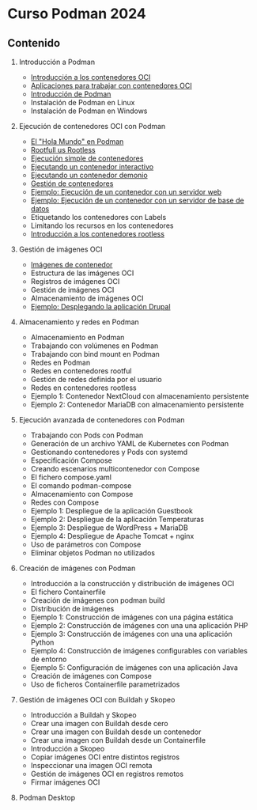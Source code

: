 # Curso Podman 2024

## Contenido

1. Introducción a Podman    
    * [Introducción a los contenedores OCI](contenido/modulo1/contenedores.md)
    * [Aplicaciones para trabajar con contenedores OCI](contenido/modulo1/aplicaciones.md)
    * [Introducción de Podman](contenido/modulo1/podman.md)
    * Instalación de Podman en Linux
    * Instalación de Podman en Windows
2. Ejecución de contenedores OCI con Podman
    * [El "Hola Mundo" en Podman](contenido/modulo2/holamundo.md)
    * [Rootfull us Rootless](contenido/modulo2/introduccion.md)
    * [Ejecución simple de contenedores](contenido/modulo2/contenedor.md)
    * [Ejecutando un contenedor interactivo](contenido/modulo2/interactivo.md)
    * [Ejecutando un contenedor demonio](contenido/modulo2/demonio.md)
    * [Gestión de contenedores](contenido/modulo2/gestion.md)
    * [Ejemplo: Ejecución de un contenedor con un servidor web](contenido/modulo2/web.md)
    * [Ejemplo: Ejecución de un contenedor con un servidor de base de datos](contenido/modulo2/mariadb.md)
    * Etiquetando los contenedores con Labels
    * Limitando los recursos en los contenedores
    * [Introducción a los contenedores rootless](contenido/modulo2/rootless.md)
3. Gestión de imágenes OCI
    * [Imágenes de contenedor](contenido/modulo3/imagenes.md)
    * Estructura de las imágenes OCI
    * Registros de imágenes OCI
    * Gestión de imágenes OCI
    * Almacenamiento de imágenes OCI
    * [Ejemplo: Desplegando la aplicación Drupal](contenido/modulo3/drupal.md)
4. Almacenamiento y redes en Podman
    * Almacenamiento en Podman
    * Trabajando con volúmenes en Podman
    * Trabajando con bind mount en Podman
    * Redes en Podman
    * Redes en contenedores rootful
    * Gestión de redes definida por el usuario
    * Redes en contenedores rootless
    * Ejemplo 1: Contenedor NextCloud con almacenamiento persistente
    * Ejemplo 2: Contenedor MariaDB con almacenamiento persistente    

5. Ejecución avanzada de contenedores con Podman
    * Trabajando con Pods con Podman
    * Generación de un archivo YAML de Kubernetes con Podman
    * Gestionando contenedores y Pods con systemd
    * Especificación Compose
    * Creando escenarios multicontenedor con Compose
    * El fichero compose.yaml
    * El comando podman-compose
    * Almacenamiento con Compose
    * Redes con Compose
    * Ejemplo 1: Despliegue de la aplicación Guestbook
    * Ejemplo 2: Despliegue de la aplicación Temperaturas
    * Ejemplo 3: Despliegue de WordPress + MariaDB
    * Ejemplo 4: Despliegue de Apache Tomcat + nginx
    * Uso de parámetros con Compose
    * Eliminar objetos Podman no utilizados

6. Creación de imágenes con Podman
    * Introducción a la construcción y distribución de imágenes OCI
    * El fichero Containerfile 
    * Creación de imágenes con podman build
    * Distribución de imágenes
    * Ejemplo 1: Construcción de imágenes con una página estática
    * Ejemplo 2: Construcción de imágenes con una una aplicación PHP
    * Ejemplo 3: Construcción de imágenes con una una aplicación Python
    * Ejemplo 4: Construcción de imágenes configurables con variables de entorno
    * Ejemplo 5: Configuración de imágenes con una aplicación Java
    * Creación de imágenes con Compose
    * Uso de ficheros Containerfile parametrizados
    
7. Gestión de imágenes OCI con Buildah y Skopeo
    * Introducción a Buildah y Skopeo
    * Crear una imagen con Buildah desde cero
    * Crear una imagen con Buildah desde un contenedor
    * Crear una imagen con Buildah desde un Containerfile
    * Introducción a Skopeo
    * Copiar imágenes OCI entre distintos registros
    * Inspeccionar una imagen OCI remota 
    * Gestión de imágenes OCI en registros remotos
    * Firmar imágenes OCI 

8. Podman Desktop